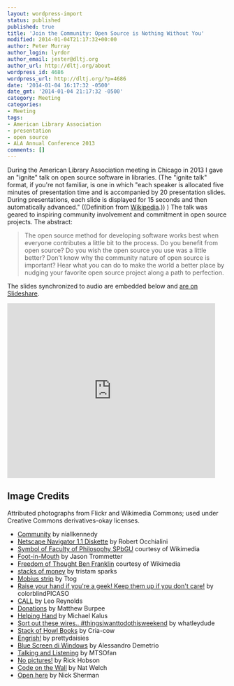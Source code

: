 ```yaml
---
layout: wordpress-import
status: published
published: true
title: 'Join the Community: Open Source is Nothing Without You'
modified: 2014-01-04T21:17:32+00:00
author: Peter Murray
author_login: lyrdor
author_email: jester@dltj.org
author_url: http://dltj.org/about
wordpress_id: 4686
wordpress_url: http://dltj.org/?p=4686
date: '2014-01-04 16:17:32 -0500'
date_gmt: '2014-01-04 21:17:32 -0500'
category: Meeting
categories:
- Meeting
tags:
- American Library Association
- presentation
- open source
- ALA Annual Conference 2013
comments: []
---
```

<p>During the American Library Association meeting in Chicago in 2013 I gave an "ignite" talk on open source software in libraries.  (The "ignite talk" format, if you're not familiar, is one in which "each speaker is allocated five minutes of presentation time and is accompanied by 20 presentation slides. During presentations, each slide is displayed for 15 seconds and then automatically advanced." ((Definition from <a href="https://en.wikipedia.org/wiki/Ignite_(event)">Wikipedia</a>.)) )  The talk was geared to inspiring community involvement and commitment in open source projects.  The abstract:<br />
<blockquote>The open source method for developing software works best when everyone contributes a little bit to the process. Do you benefit from open source? Do you wish the open source you use was a little better? Don&rsquo;t know why the community nature of open source is important? Hear what you can do to make the world a better place by nudging your favorite open source project along a path to perfection.</p></blockquote>
<p>  The slides synchronized to audio are embedded below and <a href="http://www.slideshare.net/DataGazetteer/join-the-community-open-source-is-nothing-without-you" title="Join the Community: Open Source is Nothing Without You">are on Slideshare</a>. </p>
<p><iframe src="http://www.slideshare.net/slideshow/embed_code/29679103?rel=0" width="476" height="400" frameborder="0" marginwidth="0" marginheight="0" scrolling="no"></iframe></p>
<h2>Image Credits</h2>
<p>Attributed photographs from Flickr and Wikimedia Commons; used under Creative Commons derivatives-okay licenses.</p>
<ul>
<li><a href="https://secure.flickr.com/photos/niallkennedy/40727794/">Community</a> by niallkennedy</li>
<li><a href="https://secure.flickr.com/photos/bump/3781208877/">Netscape Navigator 1.1 Diskette</a> by Robert Occhialini</li>
<li><a href="https://commons.wikimedia.org/wiki/File:Symbol_of_Faculty_of_Philosophy_SPbGU.jpg">Symbol of Faculty of Philosophy SPbGU</a> courtesy of Wikimedia</li>
<li><a href="https://secure.flickr.com/photos/trommetter/23784168/">Foot-in-Mouth</a> by Jason Trommetter</li>
<li><a href="https://commons.wikimedia.org/wiki/File:Freedom_of_Thought_Ben_Franklin.jpg">Freedom of Thought Ben Franklin</a> courtesy of Wikimedia</li>
<li><a href="https://secure.flickr.com/photos/friendly-fire/2796186191/">stacks of money</a> by tristam sparks</li>
<li><a href="https://commons.wikimedia.org/wiki/File%3AM%C3%B6bius_strip.jpg">Mobius strip</a> by Ttog</li>
<li><a href="https://secure.flickr.com/photos/colorblindpicaso/2747637336/">Raise your hand if you're a geek! Keep them up if you don't care!</a> by colorblindPICASO</li>
<li><a href="https://www.flickr.com/photos/lwr/6897374120">CALL</a> by Leo Reynolds</li>
<li><a href="https://secure.flickr.com/photos/mburpee/139991425/">Donations</a> by Matthew Burpee</li>
<li><a href="https://secure.flickr.com/photos/darkness/542012840/">Helping Hand</a> by Michael Kalus</li>
<li><a href="https://secure.flickr.com/photos/whatleydude/4652614140/">Sort out these wires.. #thingsiwanttodothisweekend</a> by whatleydude</li>
<li><a href="https://secure.flickr.com/photos/criacow/3310326577/">Stack of Howl Books</a> by Cria-cow</li>
<li><a href="https://secure.flickr.com/photos/prettydaisies/327192177/">Engrish!</a> by prettydaisies</li>
<li><a href="http://www.flickr.com/photos/_aldem/3196618156/" title="Blue Screen di Windows | Flickr - Photo Sharing!">Blue Screen di Windows</a> by Alessandro Demetrio</li>
<li><a href="https://secure.flickr.com/photos/mtsofan/2232111990/">Talking and Listening</a> by MTSOfan</li>
<li><a href="https://secure.flickr.com/photos/rickhobson/5367945662/">No pictures!</a> by Rick Hobson</li>
<li><a href="https://secure.flickr.com/photos/icco/2246383366/">Code on the Wall</a> by Nat Welch</li>
<li><a href="https://secure.flickr.com/photos/nicksherman/2719584769/">Open here</a> by Nick Sherman</li>
</ul>
